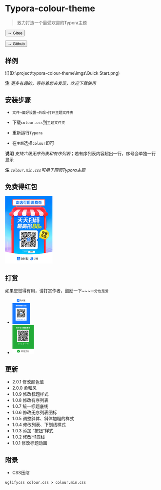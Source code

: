 # Typora-colour-theme

> 致力打造一个最受欢迎的Typora主题



<a href="https://gitee.com/weijunfu/typora-colour-theme"><button>→ Gitee</button></a>



<a href="https://github.com/weijunfu/typora-colour-theme"><button>→ Github</button></a>





## 样例

![](D:\project\typora-colour-theme\imgs\Quick Start.png)


**注** *更多有趣的，等待着您去发现，欢迎下载使用*



## 安装步骤

+ `文件→偏好设置→外观→打开主题文件夹`

+ 下载`colour.css`到`主题文件夹`

+ 重新运行`Typora`

+ 在`主题`选择`colour`即可

  

**说明** *支持六级无序列表和有序列表*；若有序列表内容超出一行，序号会单独一行显示



**注** *`colour.min.css`可用于网页Typora主题*



## 免费得红包

<img src="./imgs/ali-shop.jpg" style="zoom:25%;" />

## 打赏

如果您觉得有用，请打赏作者，鼓励一下~~~`一分也是爱`

+ <img src="./imgs/ali-pay.jpg" alt="收款码" style="zoom:25%;" />
+ <img src="./imgs/wechat-pay.png" alt="收款码" style="zoom:25%;" />


## 更新

+ 2.0.1 修改颜色值
+ 2.0.0 柔和风
+ 1.0.9 修改标题样式
+ 1.0.8 修改有序列表
+ 1.0.7 统一标题底线
+ 1.0.6 修改无序列表图标
+ 1.0.5 调整斜体、斜体加粗的样式
+ 1.0.4 修改列表、下划线样式
+ 1.0.3 添加 “按钮”样式
+ 1.0.2 修改H1底线
+ 1.0.1 修改标题动画


## 附录

+ CSS压缩
```
uglifycss colour.css > colour.min.css
```